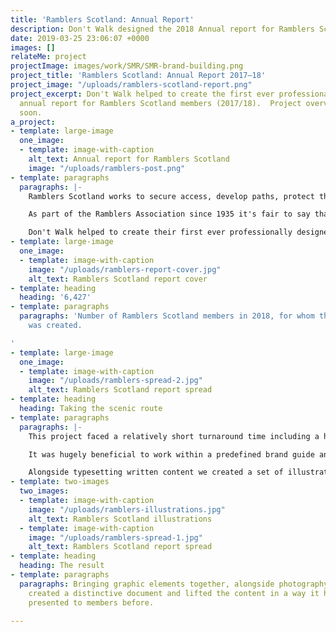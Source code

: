 ```yaml
---
title: 'Ramblers Scotland: Annual Report'
description: Don't Walk designed the 2018 Annual report for Ramblers Scotland
date: 2019-03-25 23:06:07 +0000
images: []
relateMe: project
projectImage: images/work/SMR/SMR-brand-building.png
project_title: 'Ramblers Scotland: Annual Report 2017–18'
project_image: "/uploads/ramblers-scotland-report.png"
project_excerpt: Don't Walk helped to create the first ever professionally designed
  annual report for Ramblers Scotland members (2017/18).  Project overview coming
  soon.
a_project:
- template: large-image
  one_image:
  - template: image-with-caption
    alt_text: Annual report for Ramblers Scotland
    image: "/uploads/ramblers-post.png"
- template: paragraphs
  paragraphs: |-
    Ramblers Scotland works to secure access, develop paths, protect the natural beauty of the countryside and promote walking for everyone. 

    As part of the Ramblers Association since 1935 it's fair to say that Ramblers Scotland have a fair history to report on.

    Don't Walk helped to create their first ever professionally designed annual report for members (2017–18).
- template: large-image
  one_image:
  - template: image-with-caption
    image: "/uploads/ramblers-report-cover.jpg"
    alt_text: Ramblers Scotland report cover
- template: heading
  heading: '6,427'
- template: paragraphs
  paragraphs: 'Number of Ramblers Scotland members in 2018, for whom this document
    was created.

'
- template: large-image
  one_image:
  - template: image-with-caption
    image: "/uploads/ramblers-spread-2.jpg"
    alt_text: Ramblers Scotland report spread
- template: heading
  heading: Taking the scenic route
- template: paragraphs
  paragraphs: |-
    This project faced a relatively short turnaround time including a hard deadline in the form of the Ramblers Scotland's AGM. As time was of the essence we quickly moved to establish where we could make the most graphic impact with the least disruption to draft content edits.

    It was hugely beneficial to work within a predefined brand guide and build upon existing visual assets to give the report its own flavour.

    Alongside typesetting written content we created a set of illustrations to accompany facts on each page of the report.
- template: two-images
  two_images:
  - template: image-with-caption
    image: "/uploads/ramblers-illustrations.jpg"
    alt_text: Ramblers Scotland illustrations
  - template: image-with-caption
    image: "/uploads/ramblers-spread-1.jpg"
    alt_text: Ramblers Scotland report spread
- template: heading
  heading: The result
- template: paragraphs
  paragraphs: Bringing graphic elements together, alongside photography and statistics,
    created a distinctive document and lifted the content in a way it had never been
    presented to members before.

---
```

